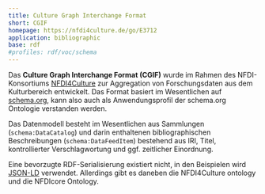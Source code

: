 ```yaml
---
title: Culture Graph Interchange Format
short: CGIF
homepage: https://nfdi4culture.de/go/E3712
application: bibliographic
base: rdf
#profiles: rdf/voc/schema
---
```


Das **Culture Graph Interchange Format (CGIF)** wurde im Rahmen des NFDI-Konsortiums [NFDI4Culture](https://nfdi4culture.de/) zur Aggregation von Forschungsdaten aus dem Kulturbereich entwickelt. Das Format basiert im Wesentlichen auf [schema.org](rdf/voc/schema), kann also auch als Anwendungsprofil der schema.org Ontologie verstanden werden.

Das Datenmodell besteht im Wesentlichen aus Sammlungen (`schema:DataCatalog`) und darin enthaltenen bibliographischen Beschreibungen (`schema:DataFeedItem`) bestehend aus IRI, Titel, kontrollierter Verschlagwortung und ggf. zeitlicher Einordnung.

Eine bevorzugte RDF-Serialisierung existiert nicht, in den Beispielen wird [JSON-LD](rdf/json-ld) verwendet. Allerdings gibt es daneben die NFDI4Culture ontology und die NFDIcore Ontology.
